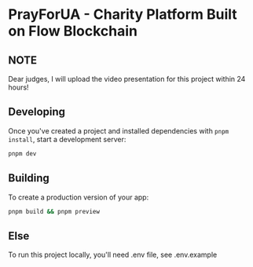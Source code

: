 # PrayForUA - Charity Platform Built on Flow Blockchain

## NOTE

Dear judges, I will upload the video presentation for this project within 24 hours!

## Developing

Once you've created a project and installed dependencies with `pnpm install`, start a development server:

```bash
pnpm dev
```

## Building

To create a production version of your app:

```bash
pnpm build && pnpm preview
```

## Else

To run this project locally, you'll need .env file, see .env.example
